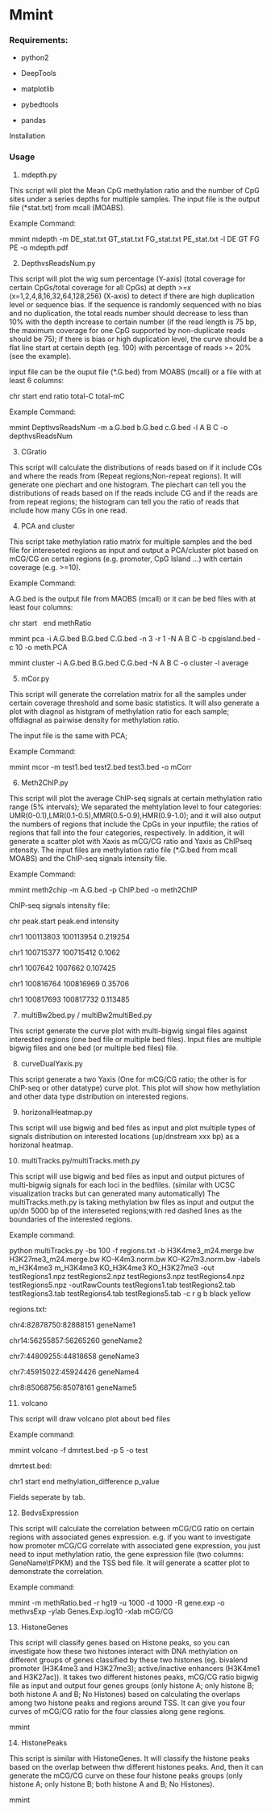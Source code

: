 # Mmint

<h3>Requirements:</h3>

- python2

- DeepTools

- matplotlib

- pybedtools

- pandas


Installation

<h3>Usage</h3>

1. mdepth.py

This script will plot the Mean CpG methylation ratio and the number of CpG sites under a series depths for multiple samples. The input file is the output file (*stat.txt) from mcall (MOABS).

Example Command:

mmint mdepth -m DE_stat.txt GT_stat.txt FG_stat.txt PE_stat.txt -l DE GT FG PE -o mdepth.pdf



2. DepthvsReadsNum.py

This script will plot the wig sum percentage (Y-axis) (total coverage for certain CpGs/total coverage for all CpGs) at depth >=x (x=1,2,4,8,16,32,64,128,256) (X-axis) to detect if there are high duplication level or sequence bias. If the sequence is randomly sequenced with no bias and no duplication, the total reads number should decrease to less than 10% with the depth increase to certain number (if the read length is 75 bp, the maximum coverage for one CpG supported by non-duplicate reads should be 75); if there is bias or high duplication level, the curve should be a flat line start at certain depth (eg. 100) with percentage of reads >= 20% (see the example).  


input file can be the ouput file (*.G.bed) from MOABS (mcall) or a file with at least 6 columns:

chr start end ratio total-C total-mC

Example Command:

mmint DepthvsReadsNum -m a.G.bed b.G.bed c.G.bed -l A B C -o depthvsReadsNum


3. CGratio

This script will calculate the distributions of reads based on if it include CGs and where the reads from (Repeat regions;Non-repeat regions). It will generate one piechart and one histogram. The piechart can tell you the distributions of reads based on if the reads include CG and if the reads are from repeat regions; the histogram can tell you the ratio of reads that include how many CGs in one read.


4. PCA and cluster

This script take methylation ratio matrix for multiple samples and the bed file for intereseted regions as input and output a PCA/cluster plot based on mCG/CG on certain regions (e.g. promoter, CpG Island ...) with certain coverage (e.g. >=10).

Example Command:

A.G.bed is the output file from MAOBS (mcall) or it can be bed files with at least four columns:

chr  start   end   methRatio

mmint pca -i A.G.bed B.G.bed C.G.bed -n 3 -r 1 -N A B C -b cpgisland.bed -c 10 -o meth.PCA

mmint cluster -i A.G.bed B.G.bed C.G.bed -N A B C -o cluster -l average


5. mCor.py

This script will generate the correlation matrix for all the samples under certain coverage threshold and some basic statistics. It will also generate a plot with diagnol as histgram of methylation ratio for each sample; offdiagnal as pairwise density for methylation ratio.

The input file is the same with PCA;

Example Command:

mmint  mcor -m test1.bed test2.bed test3.bed -o mCorr


6. Meth2ChIP.py

This script will plot the average ChIP-seq signals at certain methylation ratio range (5% intervals); We separated the mehtylation level to four categories: UMR(0-0.1),LMR(0.1-0.5),MMR(0.5-0.9),HMR(0.9-1.0); and it will also output the numbers of regions that include the CpGs in your inputfile; the ratios of regions that fall into the four categories, respectively.
In addition, it will generate a scatter plot with Xaxis as mCG/CG ratio and Yaxis as ChIPseq intensity. The input files are methylation ratio file (*.G.bed from mcall MOABS) and the ChIP-seq signals intensity file.

Example Command:

mmint meth2chip -m A.G.bed -p ChIP.bed -o meth2ChIP

ChIP-seq signals intensity file:

chr peak.start  peak.end  intensity

chr1    100113803       100113954       0.219254

chr1    100715377       100715412       0.1062

chr1    1007642 1007662 0.107425

chr1    100816764       100816969       0.35706

chr1    100817693       100817732       0.113485


7. multiBw2bed.py / multiBw2multiBed.py

This script generate the curve plot with multi-bigwig singal files against interested regions (one bed file or multiple bed files). Input files are multiple bigwig files and one bed (or multiple bed files) file.

8. curveDualYaxis.py

This script generate a two Yaxis (One for mCG/CG ratio; the other is for ChIP-seq or other datatype) curve plot. This plot will show how methylation and other data type distribution on interested regions.

9. horizonalHeatmap.py

This script will use bigwig and bed files as input and plot multiple types of signals distribution on interested locations (up/dnstream xxx bp) as a horizonal heatmap.


10. multiTracks.py/multiTracks.meth.py

This script will use bigwig and bed files as input and output pictures of multi-bigwig signals for each loci in the bedfiles. (similar with UCSC visualization tracks but can generated many automatically) 
The multiTracks.meth.py is taking methylation bw files as input and output the up/dn 5000 bp of the intereseted regions;with 
red dashed lines as the boundaries of the interested regions.

Example command:

python  multiTracks.py -bs 100 -f regions.txt -b H3K4me3_m24.merge.bw H3K27me3_m24.merge.bw KO-K4m3.norm.bw KO-K27m3.norm.bw  -labels m_H3K4me3 m_H3K4me3 KO_H3K4me3 KO_H3K27me3 -out testRegions1.npz testRegions2.npz testRegions3.npz testRegions4.npz testRegions5.npz -outRawCounts testRegions1.tab testRegions2.tab testRegions3.tab testRegions4.tab testRegions5.tab -c r g b black yellow

regions.txt:

chr4:82878750:82888151	geneName1

chr14:56255857:56265260	geneName2

chr7:44809255:44818658	geneName3

chr7:45915022:45924426	geneName4

chr8:85068756:85078161	geneName5


11. volcano

This script will draw volcano plot about bed files

Example command:

mmint volcano -f dmrtest.bed -p 5 -o test

dmrtest.bed:

chr1    start   end methylation_difference  p_value

Fields seperate by tab.


12. BedvsExpression

This script will calculate the correlation between mCG/CG ratio on certain regions with associated genes expression. e.g. if you want to investigate how promoter mCG/CG correlate with associated gene expression, you just need to input methylation ratio, the gene expression file (two columns: GeneName\tFPKM) and the TSS bed file. It will generate a scatter plot to demonstrate the correlation. 

Example command:

mmint -m methRatio.bed -r hg19 -u 1000 -d 1000 -R gene.exp -o methvsExp -ylab Genes.Exp.log10 -xlab mCG/CG

13. HistoneGenes

This script will classify genes based on Histone peaks, so you can investigate how these two histones interact with DNA methylation on different groups of genes classified by these two histones (eg. bivalend promoter (H3K4me3 and H3K27me3); active/inactive enhancers (H3K4me1 and H3K27ac)). It takes two different histones peaks, mCG/CG ratio bigwig file as input and output four genes groups (only histone A; only histone B; both histone A and B; No Histones) based on calculating the overlaps among two histone peaks and regions around TSS. It can give you four curves of mCG/CG ratio for the four classies along gene regions.

mmint

14. HistonePeaks

This script is similar with HistoneGenes. It will classify the histone peaks based on the overlap between thw different histones peaks. And, then it can generate the mCG/CG curve on these four histone peaks groups (only histone A; only histone B; both histone A and B; No Histones).

mmint

